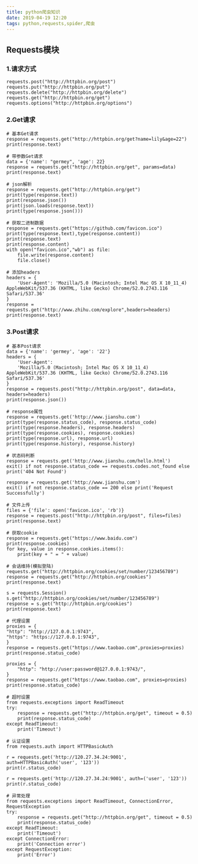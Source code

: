 ```yaml
---
title: python爬虫知识
date: 2019-04-19 12:20
tags: python,requests,spider,爬虫
---
```

## Requests模块

### 1.请求方式
    requests.post("http://httpbin.org/post")
    requests.put("http://httpbin.org/put")
    requests.delete("http://httpbin.org/delete")
    requests.get("http://httpbin.org/get")
    requests.options("http://httpbin.org/options")

### 2.Get请求
    # 基本Get请求
    response = requests.get("http://httpbin.org/get?name=lily&age=22")
    print(response.text)

    # 带参数Get请求
    data = {'name': "germey", 'age': 22}
    response = requests.get("http://httpbin.org/get", params=data)
    print(response.text)

    # json解析
    response = requests.get("http://httpbin.org/get")
    print(type(response.text))
    print(response.json())
    print(json.loads(response.text))
    print(type(response.json()))

    # 获取二进制数据
    response = requests.get("https://github.com/favicon.ico")
    print(type(response.text),type(response.content))
    print(response.text)
    print(response.content)
    with open("favicon.ico","wb") as file:
        file.write(response.content)
        file.close()

    # 添加headers
    headers = {
        'User-Agent': 'Mozilla/5.0 (Macintosh; Intel Mac OS X 10_11_4) AppleWebKit/537.36 (KHTML, like Gecko) Chrome/52.0.2743.116 Safari/537.36'
    }
    response = requests.get("http://www.zhihu.com/explore",headers=headers)
    print(response.text)

### 3.Post请求
    # 基本Post请求
    data = {'name': 'germey', 'age': '22'}
    headers = {
        'User-Agent':
        'Mozilla/5.0 (Macintosh; Intel Mac OS X 10_11_4) AppleWebKit/537.36 (KHTML, like Gecko) Chrome/52.0.2743.116 Safari/537.36'
    }
    response = requests.post("http://httpbin.org/post", data=data, headers=headers)
    print(response.json())

    # response属性
    response = requests.get('http://www.jianshu.com')
    print(type(response.status_code), response.status_code)
    print(type(response.headers), response.headers)
    print(type(response.cookies), response.cookies)
    print(type(response.url), response.url)
    print(type(response.history), response.history)

    # 状态码判断
    response = requests.get('http://www.jianshu.com/hello.html')
    exit() if not response.status_code == requests.codes.not_found else print('404 Not Found')

    response = requests.get('http://www.jianshu.com')
    exit() if not response.status_code == 200 else print('Request Successfully')

    # 文件上传
    files = {'file': open('favicon.ico', 'rb')}
    response = requests.post("http://httpbin.org/post", files=files)
    print(response.text)

    # 获取cookie
    response = requests.get("https://www.baidu.com")
    print(response.cookies)
    for key, value in response.cookies.items():
        print(key + " = " + value)

    # 会话维持(模拟登陆)
    requests.get("http://httpbin.org/cookies/set/number/123456789")
    response = requests.get("http://httpbin.org/cookies")
    print(response.text)

    s = requests.Session()
    s.get("http://httpbin.org/cookies/set/number/123456789")
    response = s.get("http://httpbin.org/cookies")
    print(response.text)

    # 代理设置
    proxies = {
    "http": "http://127.0.0.1:9743",
    "https": "https://127.0.0.1:9743",
    }
    response = requests.get("https://www.taobao.com",proxies=proxies)
    print(response.status_code)

    proxies = {
        "http": "http://user:password@127.0.0.1:9743/",
    }
    response = requests.get("https://www.taobao.com", proxies=proxies)
    print(response.status_code)

    # 超时设置
    from requests.exceptions import ReadTimeout
    try:
        response = requests.get("http://httpbin.org/get", timeout = 0.5)
        print(response.status_code)
    except ReadTimeout:
        print('Timeout')

    # 认证设置
    from requests.auth import HTTPBasicAuth

    r = requests.get('http://120.27.34.24:9001', auth=HTTPBasicAuth('user', '123'))
    print(r.status_code)

    r = requests.get('http://120.27.34.24:9001', auth=('user', '123'))
    print(r.status_code)

    # 异常处理
    from requests.exceptions import ReadTimeout, ConnectionError, RequestException
    try:
        response = requests.get("http://httpbin.org/get", timeout = 0.5)
        print(response.status_code)
    except ReadTimeout:
        print('Timeout')
    except ConnectionError:
        print('Connection error')
    except RequestException:
        print('Error')

